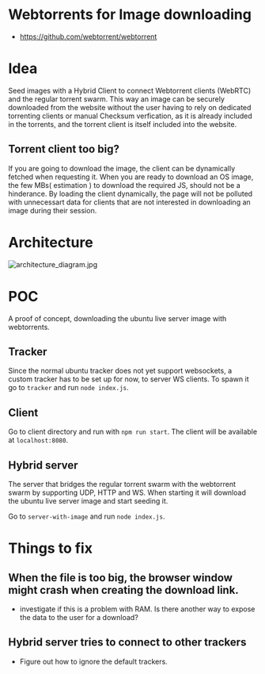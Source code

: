 # Webtorrents for Image downloading

- https://github.com/webtorrent/webtorrent


# Idea
Seed images with a Hybrid Client to connect Webtorrent clients (WebRTC) and the regular torrent swarm.
This way an image can be securely downloaded from the website without the user having to rely on dedicated torrenting clients or manual Checksum verfication, as 
it is already included in the torrents, and the torrent client is itself included into the website.

## Torrent client too big?
If you are going to download the image, the client can be dynamically fetched when requesting it. When you are ready to download an OS image, the few MBs( estimation ) to download the required JS, should not be a hinderance.
By loading the client dynamically, the page will not be polluted with unnecessart data for clients that are not interested in downloading an image during their session.


# Architecture


![architecture_diagram.jpg](/home/user/Workspace/Canonical/Webtorrent/architecture_diagram.jpg)



# POC

A proof of concept, downloading the ubuntu live server image with webtorrents.

## Tracker
Since the normal ubuntu tracker does not yet support websockets, a custom tracker has to be set up for now, to server WS clients.
To spawn it go to `tracker` and run `node index.js`.

## Client
Go to client directory and run with `npm run start`. The client will be available at `localhost:8080`.

## Hybrid server
The server that bridges the regular torrent swarm with the webtorrent swarm by supporting UDP, HTTP and WS.
When starting it will download the ubuntu live server image and start seeding it.

Go to `server-with-image` and run `node index.js`.



# Things to fix 

## When the file is too big, the browser window might crash when creating the download link. 
- investigate if this is a problem with RAM. Is there another way to expose the data to the user for a download?

## Hybrid server tries to connect to other trackers
- Figure out how to ignore the default trackers.








